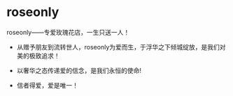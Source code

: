 # roseonly
roseonly——专爱玫瑰花店，一生只送一人！

* 从赠予朋友到流转世人，roseonly为爱而生，于浮华之下倾城绽放，是我们对美的极致追求！

* 以奢华之态传递爱的信念，是我们永恒的使命!

* 信者得爱，爱是唯一！
